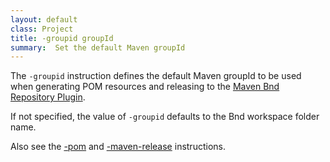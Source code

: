 ```yaml
---
layout: default
class: Project
title: -groupid groupId
summary:  Set the default Maven groupId
---
```


The `-groupid` instruction defines the default Maven groupId to be used when generating POM resources and releasing to the [Maven Bnd Repository Plugin][1].

If not specified, the value of `-groupid` defaults to the Bnd workspace folder name.

Also see the [-pom][2] and [-maven-release][3] instructions.

[1]: /plugins/maven
[2]: /instructions/pom.html
[3]: /instructions/maven-release.html
